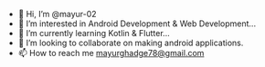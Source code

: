 - 👋 Hi, I’m @mayur-02
- 👀 I’m interested in Android Development & Web Development...
- 🌱 I’m currently learning Kotlin & Flutter...
- 💞️ I’m looking to collaborate on making android applications.
- 📫 How to reach me mayurghadge78@gmail.com

<!---
mayur-02/mayur-02 is a ✨ special ✨ repository because its `README.md` (this file) appears on your GitHub profile.
You can click the Preview link to take a look at your changes.
--->
